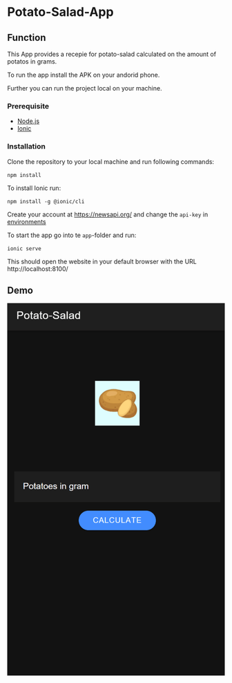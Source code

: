 # Potato-Salad-App

## Function

This App provides a recepie for potato-salad calculated on the amount of potatos in grams.

To run the app install the APK on your andorid phone.

Further you can run the project local on your machine.

### Prerequisite

* [Node.js](https://nodejs.org/en/)
* [Ionic](https://ionicframework.com/)

### Installation

Clone the repository to your local machine and run following commands:
```
npm install
```

To install Ionic run:
```
npm install -g @ionic/cli
```

Create your account at https://newsapi.org/ and change the `api-key` in [environments](./app/src/environments/)

To start the app go into te `app`-folder and run:
```
ionic serve
```

This should open the website in your default browser with the URL http://localhost:8100/

## Demo

![demo](./assets/demo.gif)
